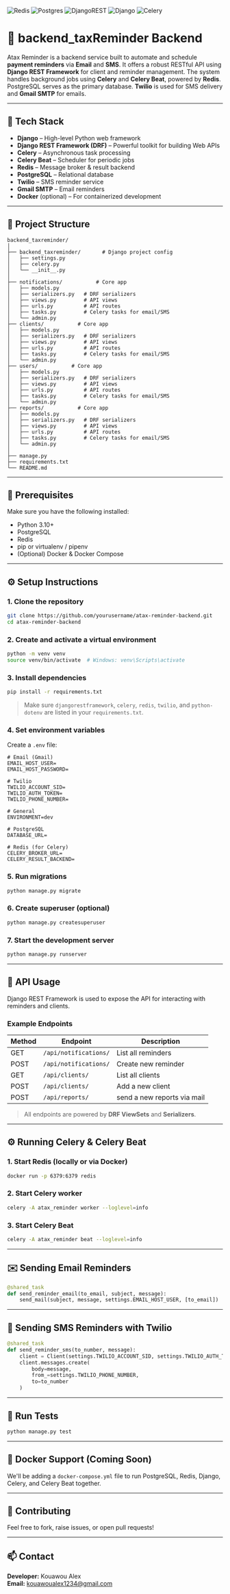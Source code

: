 ![Redis](https://img.shields.io/badge/redis-%23DD0031.svg?style=for-the-badge&logo=redis&logoColor=white)
![Postgres](https://img.shields.io/badge/postgres-%23316192.svg?style=for-the-badge&logo=postgresql&logoColor=white)
![DjangoREST](https://img.shields.io/badge/DJANGO-REST-ff1709?style=for-the-badge&logo=django&logoColor=white&color=ff1709&labelColor=gray)
![Django](https://img.shields.io/badge/django-%23092E20.svg?style=for-the-badge&logo=django&logoColor=white)
![Celery](https://img.shields.io/badge/celery-%23a9cc54.svg?style=for-the-badge&logo=celery&logoColor=ddf4a4)


# 📧 backend_taxReminder Backend

Atax Reminder is a backend service built to automate and schedule **payment reminders** via **Email** and **SMS**. It offers a robust RESTful API using **Django REST Framework** for client and reminder management. The system handles background jobs using **Celery** and **Celery Beat**, powered by **Redis**. PostgreSQL serves as the primary database. **Twilio** is used for SMS delivery and **Gmail SMTP** for emails.

---

## 🚀 Tech Stack

- **Django** – High-level Python web framework
- **Django REST Framework (DRF)** – Powerful toolkit for building Web APIs
- **Celery** – Asynchronous task processing
- **Celery Beat** – Scheduler for periodic jobs
- **Redis** – Message broker & result backend
- **PostgreSQL** – Relational database
- **Twilio** – SMS reminder service
- **Gmail SMTP** – Email reminders
- **Docker** (optional) – For containerized development

---

## 📁 Project Structure

```
backend_taxreminder/
│
├── backend_taxreminder/       # Django project config
│   ├── settings.py
│   ├── celery.py
│   └── __init__.py
│
├── notifications/           # Core app
│   ├── models.py
│   ├── serializers.py   # DRF serializers
│   ├── views.py         # API views
│   ├── urls.py          # API routes
│   ├── tasks.py         # Celery tasks for email/SMS
│   └── admin.py
├── clients/           # Core app
│   ├── models.py
│   ├── serializers.py   # DRF serializers
│   ├── views.py         # API views
│   ├── urls.py          # API routes
│   ├── tasks.py         # Celery tasks for email/SMS
│   └── admin.py
├── users/           # Core app
│   ├── models.py
│   ├── serializers.py   # DRF serializers
│   ├── views.py         # API views
│   ├── urls.py          # API routes
│   ├── tasks.py         # Celery tasks for email/SMS
│   └── admin.py
├── reports/           # Core app
│   ├── models.py
│   ├── serializers.py   # DRF serializers
│   ├── views.py         # API views
│   ├── urls.py          # API routes
│   ├── tasks.py         # Celery tasks for email/SMS
│   └── admin.py
│
├── manage.py
├── requirements.txt
└── README.md
```

---

## 🧰 Prerequisites

Make sure you have the following installed:

- Python 3.10+
- PostgreSQL
- Redis
- pip or virtualenv / pipenv
- (Optional) Docker & Docker Compose

---

## ⚙️ Setup Instructions

### 1. Clone the repository

```bash
git clone https://github.com/yourusername/atax-reminder-backend.git
cd atax-reminder-backend
```

### 2. Create and activate a virtual environment

```bash
python -m venv venv
source venv/bin/activate  # Windows: venv\Scripts\activate
```

### 3. Install dependencies

```bash
pip install -r requirements.txt
```

> Make sure `djangorestframework`, `celery`, `redis`, `twilio`, and `python-dotenv` are listed in your `requirements.txt`.

### 4. Set environment variables

Create a `.env` file:

```env
# Email (Gmail)
EMAIL_HOST_USER=
EMAIL_HOST_PASSWORD=

# Twilio
TWILIO_ACCOUNT_SID=
TWILIO_AUTH_TOKEN=
TWILIO_PHONE_NUMBER=

# General
ENVIRONMENT=dev

# PostgreSQL
DATABASE_URL=

# Redis (for Celery)
CELERY_BROKER_URL=
CELERY_RESULT_BACKEND=
```

### 5. Run migrations

```bash
python manage.py migrate
```

### 6. Create superuser (optional)

```bash
python manage.py createsuperuser
```

### 7. Start the development server

```bash
python manage.py runserver
```

---

## 🧪 API Usage

Django REST Framework is used to expose the API for interacting with reminders and clients.

### Example Endpoints

| Method | Endpoint              | Description                |
|--------|-----------------------|----------------------------|
| GET    | `/api/notifications/` | List all reminders         |
| POST   | `/api/notifications/` | Create new reminder        |
| GET    | `/api/clients/`       | List all clients           |
| POST   | `/api/clients/`       | Add a new client           |
| POST   | `/api/reports/`       | send a new reports via mail|



> All endpoints are powered by **DRF ViewSets** and **Serializers**.

---

## ⚙️ Running Celery & Celery Beat

### 1. Start Redis (locally or via Docker)

```bash
docker run -p 6379:6379 redis
```

### 2. Start Celery worker

```bash
celery -A atax_reminder worker --loglevel=info
```

### 3. Start Celery Beat

```bash
celery -A atax_reminder beat --loglevel=info
```

---

## ✉️ Sending Email Reminders

```python
@shared_task
def send_reminder_email(to_email, subject, message):
    send_mail(subject, message, settings.EMAIL_HOST_USER, [to_email])
```

---

## 📲 Sending SMS Reminders with Twilio

```python
@shared_task
def send_reminder_sms(to_number, message):
    client = Client(settings.TWILIO_ACCOUNT_SID, settings.TWILIO_AUTH_TOKEN)
    client.messages.create(
        body=message,
        from_=settings.TWILIO_PHONE_NUMBER,
        to=to_number
    )
```

---

## 🧪 Run Tests

```bash
python manage.py test
```

---

## 🐳 Docker Support (Coming Soon)

We'll be adding a `docker-compose.yml` file to run PostgreSQL, Redis, Django, Celery, and Celery Beat together.

---

## 🤝 Contributing

Feel free to fork, raise issues, or open pull requests!

---

## 📫 Contact

**Developer:** Kouawou Alex  
**Email:** kouawoualex1234@gmail.com  

